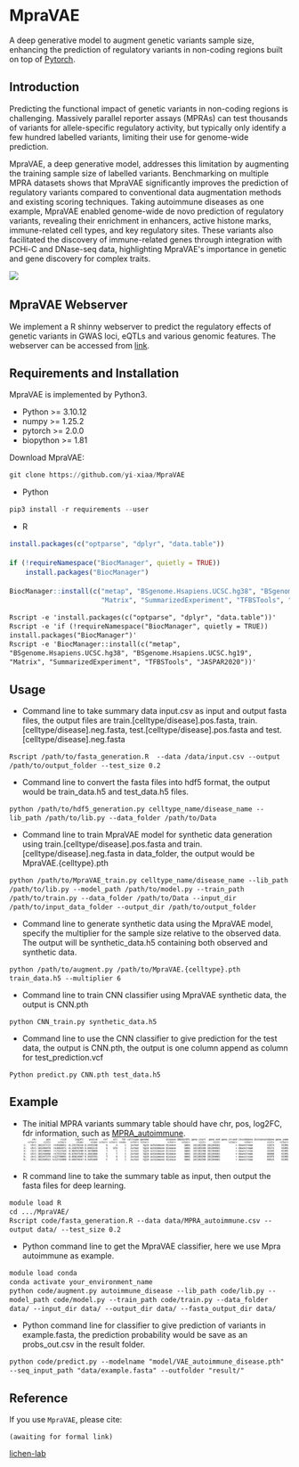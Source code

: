 # MpraVAE
A deep generative model to augment genetic variants sample size, enhancing the prediction of regulatory variants in non-coding regions built on top of [Pytorch](https://pytorch.org/).

## Introduction
Predicting the functional impact of genetic variants in non-coding regions is challenging. Massively parallel reporter assays (MPRAs) can test thousands of variants for allele-specific regulatory activity, but typically only identify a few hundred labelled variants, limiting their use for genome-wide prediction. 

MpraVAE, a deep generative model, addresses this limitation by augmenting the training sample size of labelled variants. Benchmarking on multiple MPRA datasets shows that MpraVAE significantly improves the prediction of regulatory variants compared to conventional data augmentation methods and existing scoring techniques. Taking autoimmune diseases as one example, MpraVAE enabled genome-wide de novo prediction of regulatory variants, revealing their enrichment in enhancers, active histone marks, immune-related cell types, and key regulatory sites. These variants also facilitated the discovery of immune-related genes through integration with PCHi-C and DNase-seq data, highlighting MpraVAE's importance in genetic and gene discovery for complex traits.

![](https://github.com/yi-xiaa/MpraVAE/blob/main/doc/Figure_1.png)

## MpraVAE Webserver
We implement a R shinny webserver to predict the regulatory effects of genetic variants in GWAS loci, eQTLs and various genomic features. The webserver can be accessed from [link](https://mpravae.rc.ufl.edu/).

## Requirements and Installation

MpraVAE is implemented by Python3.
- Python >= 3.10.12
- numpy >= 1.25.2
- pytorch >= 2.0.0
- biopython >= 1.81

Download MpraVAE:
```Python
git clone https://github.com/yi-xiaa/MpraVAE
```

- Python
```Python
pip3 install -r requirements --user
```

- R
```R
install.packages(c("optparse", "dplyr", "data.table"))

if (!requireNamespace("BiocManager", quietly = TRUE))
    install.packages("BiocManager")

BiocManager::install(c("metap", "BSgenome.Hsapiens.UCSC.hg38", "BSgenome.Hsapiens.UCSC.hg19", 
                       "Matrix", "SummarizedExperiment", "TFBSTools", "JASPAR2020"))
```

```command
Rscript -e 'install.packages(c("optparse", "dplyr", "data.table"))'
Rscript -e 'if (!requireNamespace("BiocManager", quietly = TRUE)) install.packages("BiocManager")'
Rscript -e 'BiocManager::install(c("metap", "BSgenome.Hsapiens.UCSC.hg38", "BSgenome.Hsapiens.UCSC.hg19", "Matrix", "SummarizedExperiment", "TFBSTools", "JASPAR2020"))'
```


## Usage
- Command line to take summary data input.csv as input and output fasta files, the output files are train.[celltype/disease].pos.fasta, train.[celltype/disease].neg.fasta, test.[celltype/disease].pos.fasta and test.[celltype/disease].neg.fasta
```command
Rscript /path/to/fasta_generation.R  --data /data/input.csv --output /path/to/output_folder --test_size 0.2
```

- Command line to convert the fasta files into hdf5 format, the output would be train_data.h5 and test_data.h5 files.
```command
python /path/to/hdf5_generation.py celltype_name/disease_name --lib_path /path/to/lib.py --data_folder /path/to/Data
```

- Command line to train MpraVAE model for synthetic data generation using train.[celltype/disease].pos.fasta and train.[celltype/disease].neg.fasta in data_folder, the output would be MpraVAE.{celltype}.pth
```command
python /path/to/MpraVAE_train.py celltype_name/disease_name --lib_path /path/to/lib.py --model_path /path/to/model.py --train_path /path/to/train.py --data_folder /path/to/Data --input_dir /path/to/input_data_folder --output_dir /path/to/output_folder
```

- Command line to generate synthetic data using the MpraVAE model, specify the multiplier for the sample size relative to the observed data. The output will be synthetic_data.h5 containing both observed and synthetic data.
```command
python /path/to/augment.py /path/to/MpraVAE.{celltype}.pth train_data.h5 --multiplier 6
```

- Command line to train CNN classifier using MpraVAE synthetic data, the output is CNN.pth
```command
python CNN_train.py synthetic_data.h5
```

- Command line to use the CNN classifier to give prediction for the test data, the output is CNN.pth, the output is one column append as column for test_prediction.vcf
```command
Python predict.py CNN.pth test_data.h5
```



## Example
- The initial MPRA variants summary table should have chr, pos, log2FC, fdr information, such as [MPRA_autoimmune](https://github.com/yi-xiaa/MpraVAE/blob/main/data/MPRA_autoimmune.csv).
![](https://github.com/yi-xiaa/MpraVAE/blob/main/doc/pic1.png)

- R command line to take the summary table as input, then output the fasta files for deep learning.
```command
module load R
cd .../MpraVAE/
Rscript code/fasta_generation.R --data data/MPRA_autoimmune.csv --output data/ --test_size 0.2
```

- Python command line to get the MpraVAE classifier, here we use Mpra autoimmune as example.
```command
module load conda
conda activate your_environment_name
python code/augment.py autoimmune_disease --lib_path code/lib.py --model_path code/model.py --train_path code/train.py --data_folder data/ --input_dir data/ --output_dir data/ --fasta_output_dir data/
```

- Python command line for classifier to give prediction of variants in example.fasta, the prediction probability would be save as an probs_out.csv in the result folder.
```command
python code/predict.py --modelname "model/VAE_autoimmune_disease.pth" --seq_input_path "data/example.fasta" --outfolder "result/"
```

## Reference
If you use `MpraVAE`, please cite:

    (awaiting for formal link)


[lichen-lab](https://github.com/lichen-lab "https://github.com/lichen-lab")